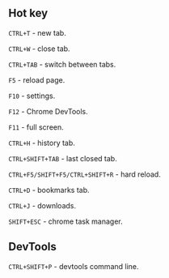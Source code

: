 ## Hot key

`CTRL+T` - new tab.

`CTRL+W` - close tab.

`CTRL+TAB` - switch between tabs.

`F5` - reload page.

`F10` - settings.

`F12` - Chrome DevTools.

`F11` - full screen.

`CTRL+H` - history tab.

`CTRL+SHIFT+TAB` - last closed tab.

`CTRL+F5/SHIFT+F5/CTRL+SHIFT+R` - hard reload.

`CTRL+D` - bookmarks tab.

`CTRL+J` - downloads.

`SHIFT+ESC` - chrome task manager.

## DevTools

`CTRL+SHIFT+P` - devtools command line.
